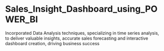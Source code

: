 # Sales_Insight_Dashboard_using_POWER_BI
Incorporated Data Analysis techniques, specializing in time series analysis, to deliver valuable insights, accurate sales forecasting and interactive dashboard creation, driving business success
